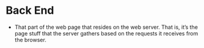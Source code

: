# Back End

- That part of the web page that resides on the web server. That is,
it’s the page stuff that the server gathers based on the requests it receives from the browser.